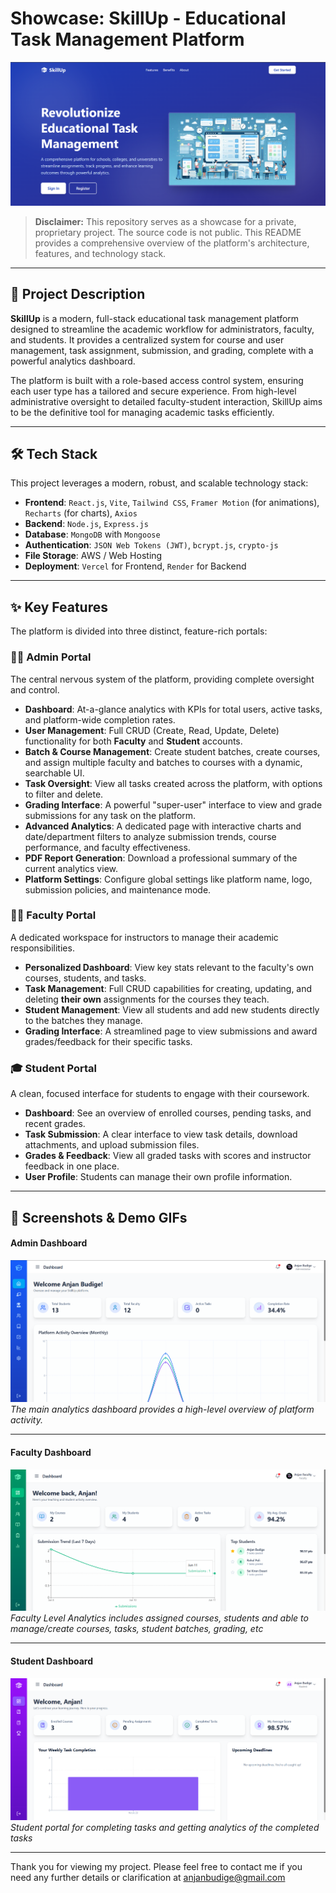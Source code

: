 # Showcase: SkillUp - Educational Task Management Platform

<p align="center">
  <img src="https://raw.githubusercontent.com/anjan-budige/education-task-management/refs/heads/main/homepage.png" alt="SkillUp Platform Banner"/>
</p>

> **Disclaimer:** This repository serves as a showcase for a private, proprietary project. The source code is not public. This README provides a comprehensive overview of the platform's architecture, features, and technology stack.

---

## 📖 Project Description

**SkillUp** is a modern, full-stack educational task management platform designed to streamline the academic workflow for administrators, faculty, and students. It provides a centralized system for course and user management, task assignment, submission, and grading, complete with a powerful analytics dashboard.

The platform is built with a role-based access control system, ensuring each user type has a tailored and secure experience. From high-level administrative oversight to detailed faculty-student interaction, SkillUp aims to be the definitive tool for managing academic tasks efficiently.

---

## 🛠️ Tech Stack

This project leverages a modern, robust, and scalable technology stack:

*   **Frontend**: `React.js`, `Vite`, `Tailwind CSS`, `Framer Motion` (for animations), `Recharts` (for charts), `Axios`
*   **Backend**: `Node.js`, `Express.js`
*   **Database**: `MongoDB` with `Mongoose`
*   **Authentication**: `JSON Web Tokens (JWT)`, `bcrypt.js`, `crypto-js`
*   **File Storage**: AWS / Web Hosting
*   **Deployment**:  `Vercel` for Frontend, `Render` for Backend

---

## ✨ Key Features

The platform is divided into three distinct, feature-rich portals:

### 👨‍💼 Admin Portal

The central nervous system of the platform, providing complete oversight and control.
*   **Dashboard**: At-a-glance analytics with KPIs for total users, active tasks, and platform-wide completion rates.
*   **User Management**: Full CRUD (Create, Read, Update, Delete) functionality for both **Faculty** and **Student** accounts.
*   **Batch & Course Management**: Create student batches, create courses, and assign multiple faculty and batches to courses with a dynamic, searchable UI.
*   **Task Oversight**: View all tasks created across the platform, with options to filter and delete.
*   **Grading Interface**: A powerful "super-user" interface to view and grade submissions for any task on the platform.
*   **Advanced Analytics**: A dedicated page with interactive charts and date/department filters to analyze submission trends, course performance, and faculty effectiveness.
*   **PDF Report Generation**: Download a professional summary of the current analytics view.
*   **Platform Settings**: Configure global settings like platform name, logo, submission policies, and maintenance mode.

### 👩‍🏫 Faculty Portal

A dedicated workspace for instructors to manage their academic responsibilities.
*   **Personalized Dashboard**: View key stats relevant to the faculty's own courses, students, and tasks.
*   **Task Management**: Full CRUD capabilities for creating, updating, and deleting **their own** assignments for the courses they teach.
*   **Student Management**: View all students and add new students directly to the batches they manage.
*   **Grading Interface**: A streamlined page to view submissions and award grades/feedback for their specific tasks.

### 🎓 Student Portal

A clean, focused interface for students to engage with their coursework.
*   **Dashboard**: See an overview of enrolled courses, pending tasks, and recent grades.
*   **Task Submission**: A clear interface to view task details, download attachments, and upload submission files.
*   **Grades & Feedback**: View all graded tasks with scores and instructor feedback in one place.
*   **User Profile**: Students can manage their own profile information.

---

## 📸 Screenshots & Demo GIFs

#### Admin Dashboard
![Admin Dashboard](https://raw.githubusercontent.com/anjan-budige/education-task-management/refs/heads/main/admindashboard.png)
*The main analytics dashboard provides a high-level overview of platform activity.*

---
#### Faculty Dashboard
![Faculty Dashboard](https://raw.githubusercontent.com/anjan-budige/education-task-management/refs/heads/main/facultydashboard.png)
*Faculty Level Analytics includes assigned courses, students and able to manage/create courses, tasks, student batches, grading, etc*

---
#### Student Dashboard
![Student Dashboard](https://raw.githubusercontent.com/anjan-budige/education-task-management/refs/heads/main/studentdashboard.png)
*Student portal for completing tasks and getting analytics of the completed tasks*

---

Thank you for viewing my project. Please feel free to contact me if you need any further details or clarification at anjanbudige@gmail.com



